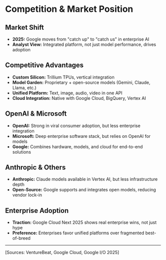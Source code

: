 # Competition & Market Position

## Market Shift
- **2025:** Google moves from "catch up" to "catch us" in enterprise AI
- **Analyst View:** Integrated platform, not just model performance, drives adoption

## Competitive Advantages
- **Custom Silicon:** Trillium TPUs, vertical integration
- **Model Garden:** Proprietary + open-source models (Gemini, Claude, Llama, etc.)
- **Unified Platform:** Text, image, audio, video in one API
- **Cloud Integration:** Native with Google Cloud, BigQuery, Vertex AI

## OpenAI & Microsoft
- **OpenAI:** Strong in viral consumer adoption, but less enterprise integration
- **Microsoft:** Deep enterprise software stack, but relies on OpenAI for models
- **Google:** Combines hardware, models, and cloud for end-to-end solutions

## Anthropic & Others
- **Anthropic:** Claude models available in Vertex AI, but less infrastructure depth
- **Open-Source:** Google supports and integrates open models, reducing vendor lock-in

## Enterprise Adoption
- **Traction:** Google Cloud Next 2025 shows real enterprise wins, not just hype
- **Preference:** Enterprises favor unified platforms over fragmented best-of-breed

---
[Sources: VentureBeat, Google Cloud, Google I/O 2025] 